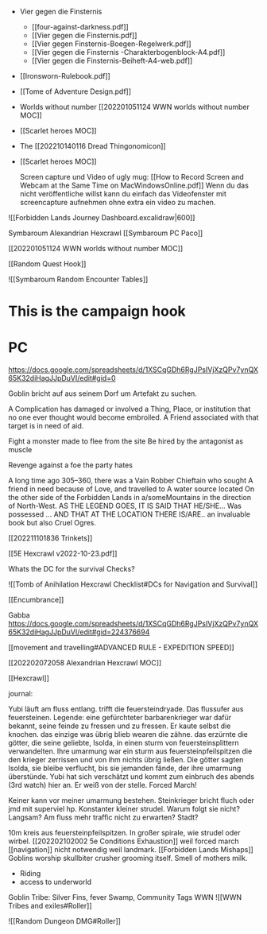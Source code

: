 - Vier gegen die Finsternis
	- [[four-against-darkness.pdf]]
	- [[Vier gegen die Finsternis.pdf]]
	- [[Vier gegen Finsternis-Boegen-Regelwerk.pdf]]
	- [[Vier gegen die Finsternis -Charakterbogenblock-A4.pdf]]
	- [[Vier gegen die Finsternis-Beiheft-A4-web.pdf]]
- [[Ironsworn-Rulebook.pdf]]
- [[Tome of Adventure Design.pdf]]
- Worlds without number [[202201051124 WWN worlds without number MOC]]
- [[Scarlet heroes MOC]]
- The [[202210140116 Dread Thingonomicon]]
- [[Scarlet heroes MOC]]

	Screen capture und Video of ugly mug:  [[How to Record Screen and Webcam at the Same Time on MacWindowsOnline.pdf]] Wenn du das nicht veröffentliche willst kann du einfach das Videofenster mit screencapture aufnehmen ohne extra ein video zu machen. 

![[Forbidden Lands Journey Dashboard.excalidraw|600]]

Symbaroum Alexandrian Hexcrawl
[[Symbaroum PC Paco]]

[[202201051124 WWN worlds without number MOC]]


[[Random Quest Hook]]

![[Symbaroum Random Encounter Tables]]
# This is the campaign hook

# PC

https://docs.google.com/spreadsheets/d/1XSCqGDh6RgJPsIVjXzQPv7ynQX65K32diHagJJpDuVI/edit#gid=0

Goblin bricht auf aus seinem Dorf um Artefakt zu suchen. 

A Complication has damaged or involved a Thing, Place, or institution that no one ever thought would become embroiled. A Friend associated with that target is in need of aid.  

Fight a monster made to flee from the site Be hired by the antagonist as muscle

Revenge against a foe the party hates

A long time ago 305–360, there was a Vain Robber Chieftain who sought A friend in need because of Love, and travelled to A water source located On the other side of the Forbidden Lands in a/someMountains in the direction of North-West. AS THE LEGEND GOES, IT IS SAID THAT HE/SHE... Was possessed ... AND THAT AT THE LOCATION THERE IS/ARE..  an invaluable book but also Cruel Ogres.

[[202211101836 Trinkets]]

[[5E Hexcrawl v2022-10-23.pdf]]

Whats the DC for the survival Checks?

![[Tomb of Anihilation Hexcrawl Checklist#DCs for Navigation and Survival]]

[[Encumbrance]]

Gabba
https://docs.google.com/spreadsheets/d/1XSCqGDh6RgJPsIVjXzQPv7ynQX65K32diHagJJpDuVI/edit#gid=224376694

[[movement and travelling#ADVANCED RULE - EXPEDITION SPEED]]

[[202202072058 Alexandrian Hexcrawl MOC]]

[[Hexcrawl]]

journal:

Yubi läuft am fluss entlang. trifft die feuersteindryade. Das flussufer aus feuersteinen.  Legende: eine gefürchteter barbarenkrieger war dafür bekannt, seine feinde zu fressen und zu fressen. Er kaute selbst die knochen. das einzige was übrig blieb wearen die zähne. das erzürnte die götter, die seine geliebte, Isolda, in einen sturm von feuersteinsplittern verwandelten. Ihre umarmung war ein sturm aus feuersteinpfeilspitzen die den krieger zerrissen und von ihm nichts übrig ließen. Die götter sagten Isolda, sie bleibe verflucht, bis sie jemanden fände, der ihre umarmung überstünde. Yubi hat sich verschätzt und kommt zum einbruch des abends (3rd watch) hier an. Er weiß von der stelle. Forced March! 

Keiner kann vor meiner umarmung bestehen. Steinkrieger bricht fluch oder jmd mit superviel hp. Konstanter kleiner strudel. Warum folgt sie nicht? Langsam? Am fluss mehr traffic nicht zu erwarten? Stadt?



10m kreis aus feuersteinpfeilspitzen. In großer spirale, wie strudel oder wirbel.
[[202202102002 5e Conditions Exhaustion]] weil forced march
[[navigation]] nicht notwendig weil landmark.
[[Forbidden Lands Mishaps]] 
Goblins worship skullbiter crusher grooming itself. Smell of mothers milk.
- Riding
- access to underworld 

Goblin Tribe: Silver Fins, fever Swamp, Community Tags WWN 
![[WWN Tribes and exiles#Roller]]

![[Random Dungeon DMG#Roller]]